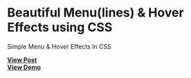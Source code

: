 # Beautiful Menu(lines) & Hover Effects using CSS
Simple Menu &amp; Hover Effects In CSS

<a href="https://designdrastic.com/snippet/beautiful-menulines-effects"><strong>View Post</strong></a>
<br />
<a href="https://designdrastic.com/post/demo/beautiful-menulines-effects"><strong>View Demo</strong></a>
